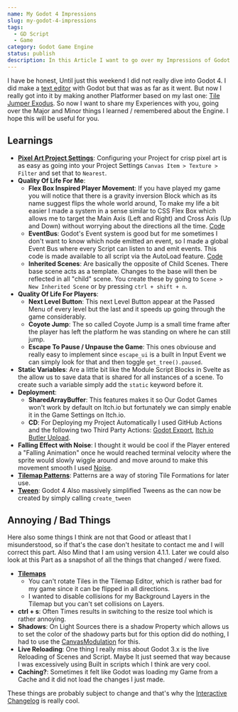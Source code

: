 ```yaml
---
name: My Godot 4 Impressions
slug: my-godot-4-impressions
tags:
  - GD Script
  - Game
category: Godot Game Engine
status: publish
description: In this Article I want to go over my Impressions of Godot 4
---
```


I have be honest, Until just this weekend I did not really dive into Godot 4. I did make a [text editor](https://maximmaeder.com/text-file-editor-with-godot-4/) with Godot  but that was as far as it went. But now I really got into it by making another Platformer based on my last one: [Tile Jumper Exodus](https://maximino.itch.io/tile-jumper-exodus). So now I want to share my Experiences with you, going over the Major and Minor things I learned / remembered about the Engine. I hope this will be useful for you.

## Learnings

- [**Pixel Art Project Settings**](https://ask.godotengine.org/122518/how-to-import-pixel-art-in-godot-4): Configuring your Project for crisp pixel art is as easy as going into your Project Settings  `Canvas Item > Texture > Filter` and set that to `Nearest`.
- **Quality Of Life For Me**:
	- **Flex Box Inspired Player Movement**: If you have played my game you will notice that there is a gravity inversion Block which as its name suggest flips the whole world around, To make my life a bit easier I made a system in a sense similar to CSS Flex Box which allows me to target the Main Axis (Left and Right) and Cross Axis (Up and Down) without worrying about the directions all the time. [Code](https://github.com/Maximinodotpy/Tile-Jumper-Exodus/blob/master/Scenes/Player/player.gd)
	- **EventBus**: Godot's Event system is good but for me sometimes I don't want to know which node emitted an event, so I made a global Event Bus where every Script can listen to and emit events. This code is made available to all script via the AutoLoad feature. [Code](https://github.com/Maximinodotpy/Tile-Jumper-Exodus/blob/master/Global%20Scripts/EventBus.gd)
	- **Inherited Scenes**: Are basically the opposite of Child Scenes. There base scene acts as a template. Changes to the base will then be reflected in all "child" scene. You create these by going to `Scene > New Inherited Scene` or by pressing `ctrl + shift + n`.
- **Quality Of Life For Players**: 
	- **Next Level Button**: This next Level Button appear at the Passed Menu of every level but the last and it speeds up going through the game considerably.
	- **Coyote Jump**: The so called Coyote Jump is a small time frame after the player has left the platform he was standing on where he can still jump.
	- **Escape To Pause / Unpause the Game**: This ones obviouse and really easy to implement since `escape_ui` is a built in Input Event we can simply look for that and then toggle `get_tree().paused`.
- **Static Variables**: Are a little bit like the Module Script Blocks in Svelte as the allow us to save data that is shared for all instances of a scene. To create such a variable simply add the `static` keyword before it.
- **Deployment**:
	- **SharedArrayBuffer**: This features makes it so Our Godot Games won't work by default on Itch.io but fortunately we can simply enable it in the Game Settings on Itch.io.
	- **CD**: For Deploying my Project Automatically I used GitHub Actions and the following two Third Party Actions: [Godot Export](https://github.com/firebelley/godot-export), [Itch.io Butler Upload](https://github.com/marketplace/actions/itch-io-butler-upload).
- **Falling Effect with Noise**: I thought it would be cool if the Player entered a "Falling Animation" once he would reached terminal velocity where the sprite would slowly wiggle around and move around to make this movement smooth I used [Noise](https://docs.godotengine.org/en/stable/classes/class_noise.html).
- **[Tilemap Patterns](https://docs.godotengine.org/en/stable/tutorials/2d/using_tilemaps.html#saving-and-loading-premade-tile-placements-using-patterns)**: Patterns are a way of storing Tile Formations for later use.
- **[Tween](https://docs.godotengine.org/en/stable/classes/class_tween.html)**: Godot 4 Also massively simplified Tweens as the can now be created by simply calling `create_tween`

## Annoying / Bad Things

Here also some things I think are not that Good or atleast that I misunderstood, so if that's the case don't hesitate to contact me and I will correct this part. Also Mind that I am using version 4.1.1. Later we could also look at this Part as a snapshot of all the things that changed / were fixed.

- **[Tilemaps](https://docs.godotengine.org/en/stable/classes/class_tilemap.html)**
	- You can't rotate Tiles in the Tilemap Editor, which is rather bad for my game since it can be flipped in all directions.
	- I wanted to disable collisions for my Background Layers in the Tilemap but you can't set collisions on Layers.
- **ctrl + s**: Often Times results in switching to the resize tool which is rather annoying.
- **Shadows**: On Light Sources there is a shadow Property which allows us to set the color of the shadowy parts but for this option did do nothing, I had to use the [CanvasModulation](https://docs.godotengine.org/en/stable/classes/class_canvasmodulate.html) for this.
- **Live Reloading**: One thing I really miss about Godot 3.x is the live Reloading of Scenes and Script. Maybe It just seemed that way because I was excessively using Built in scripts which I think are very cool.
- **Caching?**: Sometimes it felt like Godot was loading my Game from a Cache and it did not load the changes I just made.


These things are probably subject to change and that's why the [Interactive Changelog](https://godotengine.github.io/godot-interactive-changelog/) is really cool.

